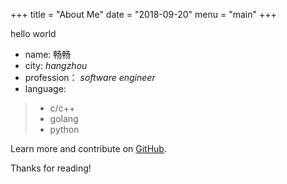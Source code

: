 +++
title = "About Me"
date = "2018-09-20"
menu = "main"
+++

hello world

* name: 畅畅
* city: *hangzhou*
* profession： *software engineer*
* language:

> -  c/c++
> -  golang
> -  python

Learn more and contribute on [GitHub](https://github.com/whalecold).


Thanks for reading!

